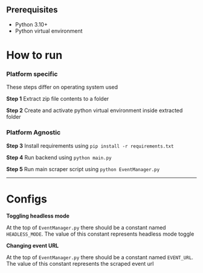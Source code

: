 ## Prerequisites
- Python 3.10+
- Python virtual environment

# How to run
### Platform specific
These steps differ on operating system used 

**Step 1**
Extract zip file contents to a folder

**Step 2**
Create and activate python virtual environment inside extracted folder

### Platform Agnostic
**Step 3**
Install requirements using `pip install -r requirements.txt` 

**Step 4**
Run backend using `python main.py`

**Step 5**
Run main scraper script using `python EventManager.py`

---

# Configs

**Toggling headless mode**

At the top of `EventManager.py` there should be a constant named `HEADLESS_MODE`. The value of this constant represents headless mode toggle


**Changing event URL**

At the top of `EventManager.py` there should be a constant named `EVENT_URL`. The value of this constant represents the scraped event url
